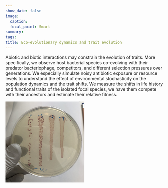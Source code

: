 ```yaml
---
show_date: false
image:
  caption: 
  focal_point: Smart
summary: 
tags:
title: Eco-evolutionary dynamics and trait evolution
---
```


Abiotic and biotic interactions may constrain the evolution of traits. More specifically, we observe host bacterial species co-evolving with their predator bacteriophage, competitors, and different selection pressures over generations. We especially simulate noisy antibiotic exposure or resource levels to understand the effect of environmental stochasticity on the population dynamics and the trait shifts. We measure the shifts in life history and functional traits of the isolated focal species, we have them compete with their ancestors and estimate their relative fitness.  

<img src="images/cols.jpeg" alt="" width="50%"/>



